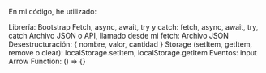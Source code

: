 En mi código, he utilizado:

Librería: Bootstrap
Fetch, async, await, try y catch: fetch, async, await, try, catch
Archivo JSON o API, llamado desde mi fetch: Archivo JSON
Desestructuración: { nombre, valor, cantidad }
Storage (setItem, getItem, remove o clear): localStorage.setItem, localStorage.getItem
Eventos: input
Arrow Function: () => {}
